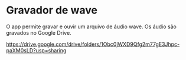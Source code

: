 # Gravador de wave

O app permite gravar e ouvir um arquivo de áudio wave.
Os áudio são gravados no Google Drive.

https://drive.google.com/drive/folders/1Obc0jWXD9Qfg2m77gE3Jhpc-paXM0sLD?usp=sharing
